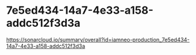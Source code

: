 # 7e5ed434-14a7-4e33-a158-addc512f3d3a
https://sonarcloud.io/summary/overall?id=iamneo-production_7e5ed434-14a7-4e33-a158-addc512f3d3a
